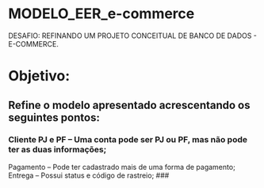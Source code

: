 # MODELO_EER_e-commerce
DESAFIO: REFINANDO UM PROJETO CONCEITUAL DE BANCO DE DADOS - E-COMMERCE.

# Objetivo: #
## Refine o modelo apresentado acrescentando os seguintes pontos: ##

### Cliente PJ e PF – Uma conta pode ser PJ ou PF, mas não pode ter as duas informações;
Pagamento – Pode ter cadastrado mais de uma forma de pagamento;
Entrega – Possui status e código de rastreio; ###
